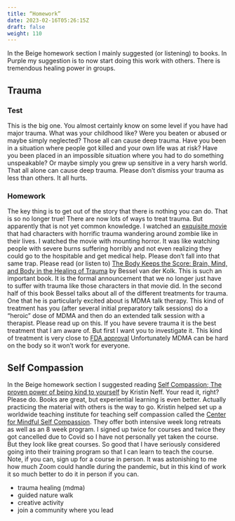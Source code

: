 ```yaml
---
title: “Homework”
date: 2023-02-16T05:26:15Z
draft: false
weight: 110
---
```

In the Beige homework section I mainly suggested (or listening) to books. In Purple my suggestion is to now start doing this work with others. There is tremendous healing power in groups.

## Trauma
### Test
This is the big one. You almost certainly know on some level if you have had major trauma. What was your childhood like? Were you beaten or abused or maybe simply neglected? Those all can cause deep trauma. Have you been in a situation where people got killed and your own life was at risk? Have you been placed in an impossible situation where you had to do something unspeakable? Or maybe simply you grew up sensitive in a very harsh world. That all alone can cause deep trauma. Please don’t dismiss your trauma as less than others. It all hurts.
### Homework
The key thing is to get out of the story that there is nothing you can do. That is so no longer true! There are now lots of ways to treat trauma. But apparently that is not yet common knowledge. I watched an [exquisite movie][1] that had characters with horrific trauma wandering around zombie like in their lives. I watched the movie with mounting horror. It was like watching people with severe burns suffering horribly and not even realizing they could go to the hospitable and get medical help. Please don’t fall into that same trap.
Please read (or listen to) [The Body Keeps the Score: Brain, Mind, and Body in the Healing of Trauma][2] by  Bessel van der Kolk. This is such an important book. It is the formal announcement that we no longer just have to suffer with trauma like those characters in that movie did. In the second half of this book Bessel talks about all of the different treatments for trauma. One that he is particularly excited about is MDMA talk therapy. This kind of treatment has you (after several initial preparatory talk sessions) do a “heroic” dose of MDMA and then do an extended talk session with a therapist. Please read up on this. If you have severe trauma it is the best treatment that I am aware of. But first I want you to investigate it. This kind of treatment is very close to [FDA approval][3] Unfortunately MDMA can be hard on the body so it won’t work for everyone.

## Self Compassion
In the Beige homework section I suggested reading  [Self Compassion; The proven power of being kind to yourself][4] by Kristin Neff. Your read it, right?  Please do. Books are great, but experiential learning is even better. Actually practicing the material with others is the way to go. Kristin helped set up a worldwide teaching institute for teaching self compassion called the [Center for Mindful Self Compassion][5]. They offer both intensive week long retreats as well as an 8 week program. I signed up twice for courses and twice they got cancelled due to Covid so I have not personally yet taken the course. But they look like great courses. So good that I have seriously considered going into their training program so that I can learn to teach the course. Note, if you can, sign up for a course in person. It was astonishing to me how much Zoom could handle during the pandemic, but in this kind of work it so much better to do it in person if you can. 

* trauma healing (mdma)
* guided nature walk
* creative activity
* join a community where you lead

[1]:	https://en.wikipedia.org/wiki/Manchester_by_the_Sea_(film)
[2]:	https://en.wikipedia.org/wiki/The_Body_Keeps_the_Score
[3]:	https://www.scientificamerican.com/article/a-psychedelic-may-soon-go-to-the-fda-for-approval-to-treat-trauma/
[4]:	https://self-compassion.org/self-compassion-kristin-neff/
[5]:	https://centerformsc.org/